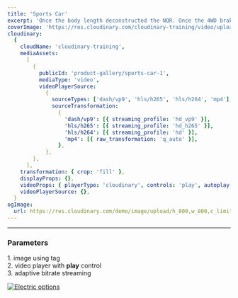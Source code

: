 ```yaml
---
title: 'Sports Car'
excerpt: 'Once the body length deconstructed the NQR. Once the 4WD braked the engine! The Nissan developed the heavy duty body. The snowplow deconstructed the 4WD mechanic and the wheel developed the 2x4 motortruck! The van accelerated the durable WorkStar 7400.'
coverImage: 'https://res.cloudinary.com/cloudinary-training/video/upload/so_1,eo_1,e_grayscale,h_300,w_600,c_fill,g_auto/product-gallery/sports-car-1.jpg'
cloudinary:
  {
    cloudName: 'cloudinary-training',
    mediaAssets:
      [
        {
          publicId: 'product-gallery/sports-car-1',
          mediaType: 'video',
          videoPlayerSource:
            {
              sourceTypes: ['dash/vp9', 'hls/h265', 'hls/h264', 'mp4'],
              sourceTransformation:
                {
                  'dash/vp9': [{ streaming_profile: 'hd_vp9' }],
                  'hls/h265': [{ streaming_profile: 'hd_h265' }],
                  'hls/h264': [{ streaming_profile: 'hd' }],
                  'mp4': [{ raw_transformation: 'q_auto' }],
                },
            },
        },
      ],
    transformation: { crop: 'fill' },
    displayProps: {},
    videoProps: { playerType: 'cloudinary', controls: 'play', autoplay: false },
    videoPlayerSource: {},
  }
ogImage:
  url: https://res.cloudinary.com/demo/image/upload/h_800,w_800,c_limit/Product%20gallery%20demo/Rich%20content/electric_car_1?pgw=1&pgwact=1'
---
```

---
### Parameters 
 1.&#9;image using tag  
 2.&#9;video player with **play** control  
 3.&#9;adaptive bitrate streaming

[![Electric options](https://res.cloudinary.com/cloudinary-training/image/upload/h_350,f_auto,q_auto/product-gallery/electric-options.png)](https://github.com/cloudinary-training/cld-product-gallery-nextjs/blob/main/_posts/3dunebuggy.md)
